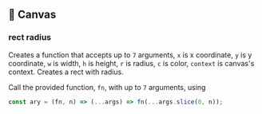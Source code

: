 ## 🔌 Canvas

### rect radius
Creates a function that accepts up to `7` arguments, `x` is x coordinate, `y` is y coordinate, `w` is width, `h` is height, `r` is radius, `c` is color, `context` is canvas's context. Creates a rect with radius.

Call the provided function, `fn`, with up to `7` arguments, using 
```js
const ary = (fn, n) => (...args) => fn(...args.slice(0, n));
```
